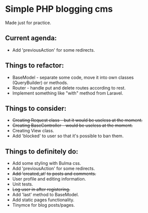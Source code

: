 # Simple PHP blogging cms

Made just for practice.

## Current agenda:
- Add 'previousAction' for some redirects.

## Things to refactor:
- BaseModel - separate some code, move it into own classes (QueryBuilder) or methods.
- Router - handle put and delete routes according to rest.
- Implement something like "with" method from Laravel.

## Things to consider:
- ~~Creating Request class - but it would be useless at the moment.~~
- ~~Creating BaseController - would be useless at the moment.~~
- Creating View class.
- Add 'blocked' to user so that it's possible to ban them.

## Things to definitely do:
- Add some styling with Bulma css.
- Add 'previousAction' for some redirects.
- ~~Add 'created_at' to posts and comments.~~
- User profile and editing information.
- Unit tests.
- ~~Log user in after registering.~~
- Add 'last' method to BaseModel.
- Add static pages functionality.
- Tinymce for blog posts/pages.
